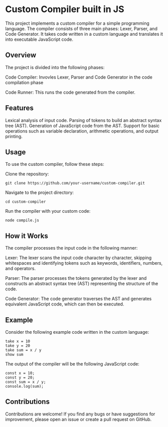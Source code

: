 # Custom Compiler built in JS
This project implements a custom compiler for a simple programming language. The compiler consists of three main phases: Lexer, Parser, and Code Generator. It takes code written in a custom language and translates it into executable JavaScript code.

## Overview
The project is divided into the following phases:

Code Compiler: Invovles Lexer, Parser and Code Generator in the code compilation phase

Code Runner: This runs the code generated from the compiler.

## Features
Lexical analysis of input code.
Parsing of tokens to build an abstract syntax tree (AST).
Generation of JavaScript code from the AST.
Support for basic operations such as variable declaration, arithmetic operations, and output printing.

## Usage
To use the custom compiler, follow these steps:

Clone the repository:

    git clone https://github.com/your-username/custom-compiler.git
  
Navigate to the project directory:

    cd custom-compiler
  
Run the compiler with your custom code:

    node compile.js

## How it Works
The compiler processes the input code in the following manner:

Lexer: The lexer scans the input code character by character, skipping whitespaces and identifying tokens such as keywords, identifiers, numbers, and operators.

Parser: The parser processes the tokens generated by the lexer and constructs an abstract syntax tree (AST) representing the structure of the code.

Code Generator: The code generator traverses the AST and generates equivalent JavaScript code, which can then be executed.

## Example
Consider the following example code written in the custom language:

    take x = 10
    take y = 20
    take sum = x / y
    show sum
    
The output of the compiler will be the following JavaScript code:

    const x = 10;
    const y = 20;
    const sum = x / y;
    console.log(sum);
    
## Contributions
Contributions are welcome! If you find any bugs or have suggestions for improvement, please open an issue or create a pull request on GitHub.
